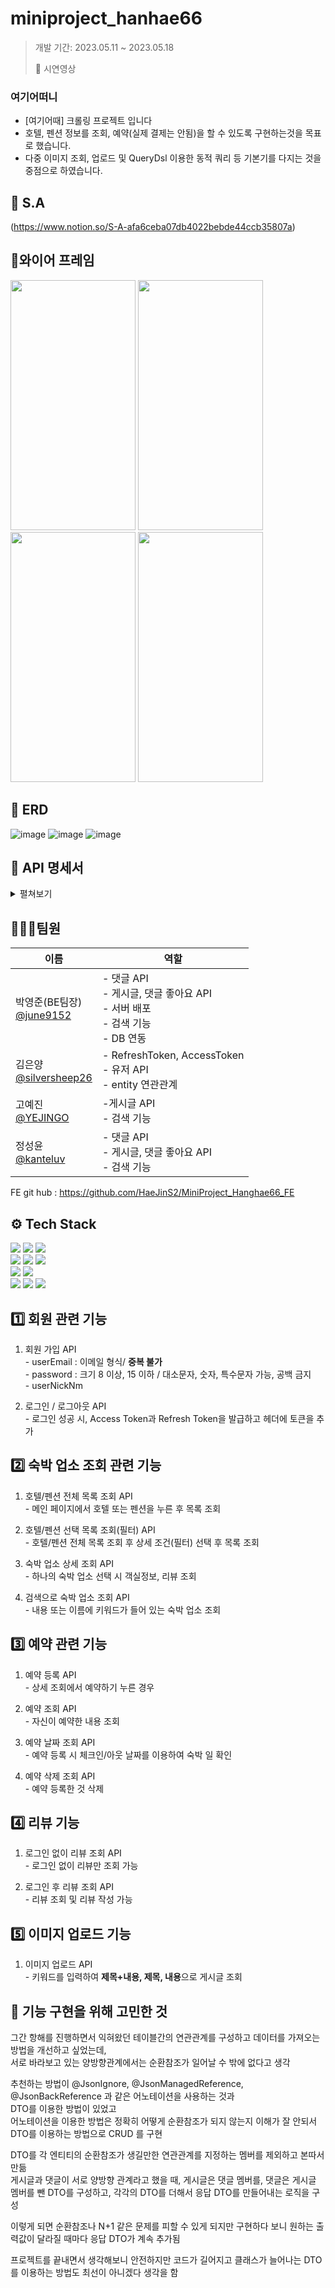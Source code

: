 # miniproject_hanhae66



>개발 기간: 2023.05.11 ~ 2023.05.18</p>🎥 시연영상 

### 여기어떠니
  - [여기어때] 크롤링 프로젝트 입니다
  - 호텔, 펜션 정보를 조회, 예약(실제 결제는 안됨)을 할 수 있도록 구현하는것을 목표로 했습니다.
  - 다중 이미지 조회, 업로드 및 QueryDsl 이용한 동적 쿼리 등 기본기를 다지는 것을 중점으로 하였습니다.

## 📃 S.A
(https://www.notion.so/S-A-afa6ceba07db4022bebde44ccb35807a)

## 📜와이어 프레임

<img src="![image](https://github.com/AmenityCloneCoding/AmenityClone/assets/122955367/d5c2eaec-d3ae-4482-8fb1-308dfcd61749).png" width="200" height="400"/>
<img src="![image](https://github.com/AmenityCloneCoding/AmenityClone/assets/122955367/f84a03b9-8f04-4bbf-bb12-71cb1098e61b).png" width="200" height="400"/>
<img src="![image](https://github.com/AmenityCloneCoding/AmenityClone/assets/122955367/f7ac4316-166c-4ce8-9851-6a5d347daa82).png" width="200" height="400"/>
<img src="![image](https://github.com/AmenityCloneCoding/AmenityClone/assets/122955367/e94cc01c-8e08-4073-aa88-852bfa32a27f).png" width="200" height="400"/>


## 📰 ERD
![image](https://github.com/AmenityCloneCoding/AmenityClone/assets/122955367/98ed39c4-c173-4938-9a99-319bd35718fb)
![image](https://github.com/AmenityCloneCoding/AmenityClone/assets/122955367/7fb5f467-79cd-4a3c-ac30-61bfe173bea1)
![image](https://github.com/AmenityCloneCoding/AmenityClone/assets/122955367/9d02227a-e18b-4b7d-9fe6-7501fcf03c4d)

<!-- <img src="이미지주소.png" width="200" height="400"/>
 -->
 
## 📖 API 명세서
<details>
  <summary> 펼쳐보기 </summary>
<img width="964" alt="hh66 API 명세서" src="https://github.com/seunghee58/miniproject_hanhae66/assets/129656095/719cd245-0070-4e8d-9870-8fb55d2f5265">
</details>

## 👨‍👩‍👧팀원
|이름|역할|
|------|---|
|박영준(BE팀장)</br>[@june9152](https://github.com/june9152)|- 댓글 API</br>- 게시글, 댓글 좋아요 API</br>- 서버 배포</br>- 검색 기능</br>- DB 연동|
|김은양</br>[@silversheep26](https://github.com/silversheep26)|- RefreshToken, AccessToken</br>- 유저 API </br>- entity 연관관계|
|고예진</br>[@YEJINGO](https://github.com/YEJINGO)|-게시글 API</br>-  검색 기능|
|정성윤</br>[@kanteluv](https://github.com/kanteluv)|- 댓글 API </br>- 게시글, 댓글 좋아요 API </br>-  검색 기능|

FE git hub : https://github.com/HaeJinS2/MiniProject_Hanghae66_FE

## ⚙️ Tech Stack
<img src="https://img.shields.io/badge/java-007396?style=for-the-badge&logo=java&logoColor=white"> <img src="https://img.shields.io/badge/spring-6DB33F?style=for-the-badge&logo=spring&logoColor=white"> <img src="https://img.shields.io/badge/springboot-6DB33F?style=for-the-badge&logo=springboot&logoColor=white"> <br>
<img src="https://img.shields.io/badge/react-61DAFB?style=for-the-badge&logo=react&logoColor=black"> <img src="https://img.shields.io/badge/html5-E34F26?style=for-the-badge&logo=html5&logoColor=white"> <img src="https://img.shields.io/badge/css-1572B6?style=for-the-badge&logo=css3&logoColor=white"> <br>
<img src="https://img.shields.io/badge/mysql-4479A1?style=for-the-badge&logo=mysql&logoColor=white"> <img src="https://img.shields.io/badge/amazonaws-232F3E?style=for-the-badge&logo=amazonaws&logoColor=white"> <br>
<img src="https://img.shields.io/badge/git-F05032?style=for-the-badge&logo=git&logoColor=white"> <img src="https://img.shields.io/badge/github-181717?style=for-the-badge&logo=github&logoColor=white"> <img src="https://img.shields.io/badge/gradle-02303A?style=for-the-badge&logo=gradle&logoColor=white">

## 1️⃣ 회원 관련 기능
  1. 회원 가입 API <br>
    - userEmail : 이메일 형식/ **중복 불가** <br>
    - password : 크기 8 이상, 15 이하 / 대소문자, 숫자, 특수문자 가능, 공백 금지 <br>
    - userNickNm  <br>

    
  2. 로그인 / 로그아웃 API<br>
    - 로그인 성공 시, Access Token과 Refresh Token을 발급하고 헤더에 토큰을 추가<br>
  
## 2️⃣ 숙박 업소 조회 관련 기능
  1. 호텔/펜션 전체 목록 조회 API <br>
    - 메인 페이지에서 호텔 또는 펜션을 누른 후 목록 조회 <br>
  
  2. 호텔/펜션 선택 목록 조회(필터) API <br>
    - 호텔/펜션 전체 목록 조회 후 상세 조건(필터) 선택 후 목록 조회  <br>
    
  3. 숙박 업소 상세 조회 API <br>
    - 하나의 숙박 업소 선택 시 객실정보, 리뷰 조회 <br>

  4. 검색으로 숙박 업소 조회 API <br>
    - 내용 또는 이름에 키워드가 들어 있는 숙박 업소 조회 <br>


## 3️⃣ 예약 관련 기능
  1. 예약 등록 API <br>
    - 상세 조회에서 예약하기 누른 경우  <br>
    
  2. 예약 조회 API <br>
    - 자신이 예약한 내용 조회 <br>
    
  3. 예약 날짜 조회 API <br>
    - 예약 등록 시 체크인/아웃 날짜를 이용하여 숙박 일 확인 <br>

  4. 예약 삭제 조회 API <br>
    - 예약 등록한 것 삭제 <br>
  
## 4️⃣ 리뷰 기능

  1. 로그인 없이 리뷰 조회 API <br>
    - 로그인 없이 리뷰만 조회 가능 <br>
  
  2. 로그인 후 리뷰 조회 API <br>
    - 리뷰 조회 및 리뷰 작성 가능 <br>

## 5️⃣ 이미지 업로드 기능

  1. 이미지 업로드 API <br>
    - 키워드를 입력하여 **제목+내용, 제목, 내용**으로 게시글 조회 <br>


## 🚩 기능 구현을 위해 고민한 것

그간 항해를 진행하면서 익혀왔던 테이블간의 연관관계를 구성하고 데이터를 가져오는 방법을 개선하고 싶었는데, <br>
서로 바라보고 있는 양방향관계에서는 순환참조가 일어날 수 밖에 없다고 생각 <br>

추천하는 방법이 @JsonIgnore, @JsonManagedReference, @JsonBackReference 과 같은 어노테이션을 사용하는 것과 <br>
DTO를 이용한 방법이 있었고 <br>
어노테이션을 이용한 방법은 정확히 어떻게 순환참조가 되지 않는지 이해가 잘 안되서 DTO를 이용하는 방법으로 CRUD 를 구현 <br>

DTO를 각 엔티티의 순환참조가 생길만한 연관관계를 지정하는 멤버를 제외하고 본따서 만듦 <br>
게시글과 댓글이 서로 양방향 관계라고 했을 때, 게시글은 댓글 멤버를, 댓글은 게시글 멤버를 뺀 DTO를 구성하고, 각각의  DTO를 더해서 응답 DTO를 만들어내는 로직을 구성 <br>

이렇게 되면 순환참조나 N+1 같은 문제를 피할 수 있게 되지만 구현하다 보니 원하는 출력값이 달라질 때마다 응답 DTO가 계속 추가됨 <br>

프로젝트를 끝내면서 생각해보니 안전하지만 코드가 길어지고 클래스가 늘어나는 DTO를 이용하는 방법도 최선이 아니겠다 생각을 함 <br>
